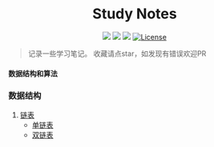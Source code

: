 <h1 align="center">Study Notes</h1>
<p align="center">
    <a href="https://github.com/skylarzhs/study-notes"><img src="https://img.shields.io/github/forks/skylarzhs/study-notes.svg"></a>
    <a href="https://github.com/skylarzhs/study-notes"><img src="https://img.shields.io/github/stars/skylarzhs/study-notes.svg"></a>
    <a href="https://github.com/skylarzhs/study-notes"><img src="https://img.shields.io/badge/php-7.0%2B-blue.svg""></a>
    <a href="https://opensource.org/licenses/MIT"><img src="https://img.shields.io/cocoapods/l/AFNetworking.svg" alt="License"></a>
</p>

> 记录一些学习笔记。
> 收藏请点star，如发现有错误欢迎PR

#### 数据结构和算法

### 数据结构
1. [链表](dataStructure/LinkedList)
    - [单链表](dataStructure/LinkedList/SingleLinkedList.php)
    - [双链表](dataStructure/LinkedList/DoubleLinkedList.php)
